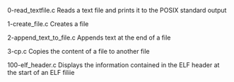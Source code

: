 0-read_textfile.c Reads a text file and prints it to the POSIX standard output 

1-create_file.c Creates a file

2-append_text_to_file.c Appends text at the end of a file 

3-cp.c Copies the content of a file to another file

100-elf_header.c Displays the information contained in the ELF header at the start of an ELF filiie
